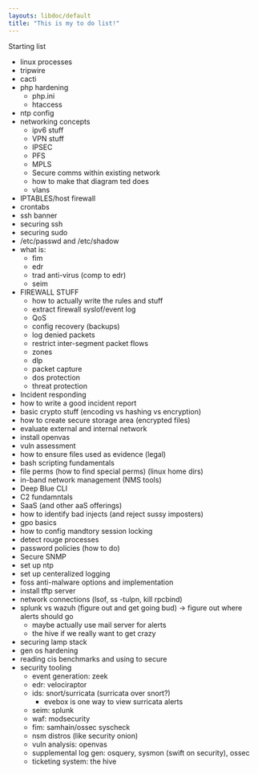 ```yaml
---
layouts: libdoc/default
title: "This is my to do list!"
---
```


Starting list
- linux processes
- tripwire
- cacti
- php hardening
	- php.ini
	- htaccess
- ntp config
- networking concepts
	- ipv6 stuff
	- VPN stuff
	- IPSEC
	- PFS
	- MPLS 
	- Secure comms within existing network
	- how to make that diagram ted does
	- vlans
- IPTABLES/host firewall
- crontabs
- ssh banner
- securing ssh
- securing sudo
- /etc/passwd and /etc/shadow
- what is:
	- fim
	- edr
	- trad anti-virus (comp to edr)
	- seim
- FIREWALL STUFF
	- how to actually write the rules and stuff
	- extract firewall syslof/event log
	- QoS
	- config recovery (backups)
	- log denied packets
	- restrict inter-segment packet flows
	- zones
	- dlp
	- packet capture
	- dos protection
	- threat protection
- Incident responding
- how to write a good incident report
- basic crypto stuff (encoding vs hashing vs encryption)
- how to create secure storage area (encrypted files)
- evaluate external and internal network
- install openvas
- vuln assessment
- how to ensure files used as evidence (legal)
- bash scripting fundamentals
- file perms (how to find special perms) (linux home dirs)
- in-band network management (NMS tools)
- Deep Blue CLI
- C2 fundamntals
- SaaS (and other aaS offerings)
- how to identify bad injects (and reject sussy imposters)
- gpo basics
- how to config mandtory session locking
- detect rouge processes
- password policies (how to do)
- Secure SNMP
- set up ntp
- set up centeralized logging
- foss anti-malware options and implementation
- install tftp server
- network connections (lsof, ss -tulpn, kill rpcbind)
- splunk vs wazuh (figure out and get going bud) -> figure out where alerts should go
	- maybe actually use mail server for alerts
	- the hive if we really want to get crazy
- securing lamp stack
- gen os hardening
- reading cis benchmarks and using to secure
- security tooling 
    - event generation: zeek
    - edr: velociraptor
    - ids: snort/surricata (surricata over snort?)
        - evebox is one way to view surricata alerts
    - seim: splunk
    - waf: modsecurity
    - fim: samhain/ossec syscheck
    - nsm distros (like security onion)
    - vuln analysis: openvas
    - supplemental log gen: osquery, sysmon (swift on security), ossec
    - ticketing system: the hive
